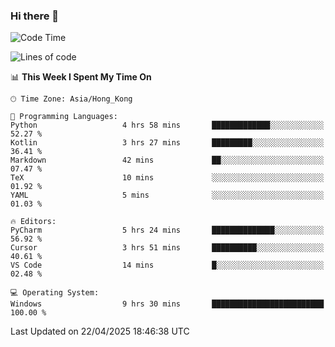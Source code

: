 ### Hi there 👋

<!--
**RoiexLee/RoiexLee** is a ✨ _special_ ✨ repository because its `README.md` (this file) appears on your GitHub profile.

Here are some ideas to get you started:

- 🔭 I’m currently working on ...
- 🌱 I’m currently learning ...
- 👯 I’m looking to collaborate on ...
- 🤔 I’m looking for help with ...
- 💬 Ask me about ...
- 📫 How to reach me: ...
- 😄 Pronouns: ...
- ⚡ Fun fact: ...
-->

<!--START_SECTION:waka-->
![Code Time](http://img.shields.io/badge/Code%20Time-1%2C125%20hrs%2039%20mins-blue)

![Lines of code](https://img.shields.io/badge/From%20Hello%20World%20I%27ve%20Written-42.5%20thousand%20lines%20of%20code-blue)

📊 **This Week I Spent My Time On** 

```text
🕑︎ Time Zone: Asia/Hong_Kong

💬 Programming Languages: 
Python                   4 hrs 58 mins       █████████████░░░░░░░░░░░░   52.27 % 
Kotlin                   3 hrs 27 mins       █████████░░░░░░░░░░░░░░░░   36.41 % 
Markdown                 42 mins             ██░░░░░░░░░░░░░░░░░░░░░░░   07.47 % 
TeX                      10 mins             ░░░░░░░░░░░░░░░░░░░░░░░░░   01.92 % 
YAML                     5 mins              ░░░░░░░░░░░░░░░░░░░░░░░░░   01.03 % 

🔥 Editors: 
PyCharm                  5 hrs 24 mins       ██████████████░░░░░░░░░░░   56.92 % 
Cursor                   3 hrs 51 mins       ██████████░░░░░░░░░░░░░░░   40.61 % 
VS Code                  14 mins             █░░░░░░░░░░░░░░░░░░░░░░░░   02.48 % 

💻 Operating System: 
Windows                  9 hrs 30 mins       █████████████████████████   100.00 % 
```


 Last Updated on 22/04/2025 18:46:38 UTC
<!--END_SECTION:waka-->
